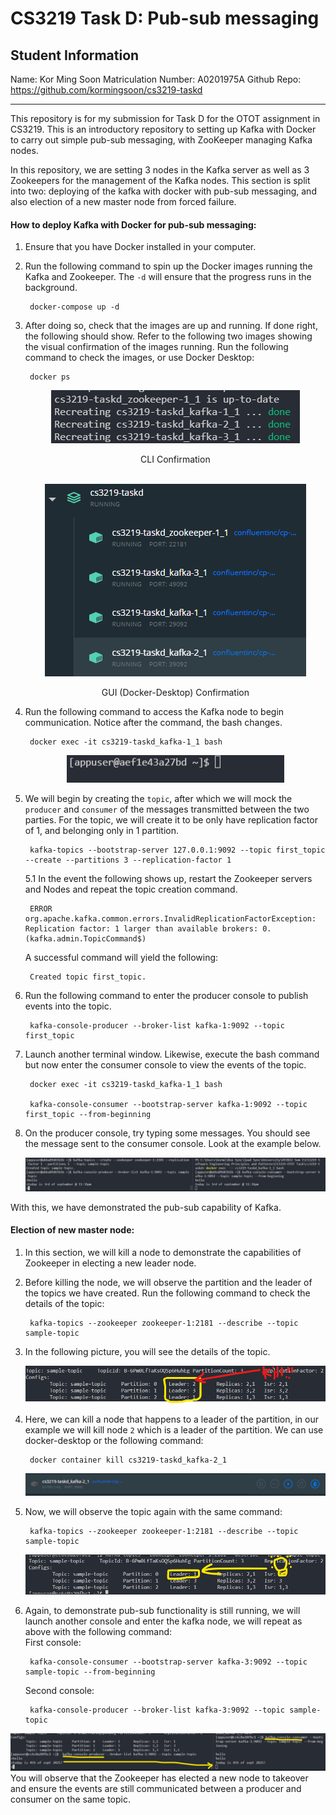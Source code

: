 # CS3219 Task D: Pub-sub messaging 

## **Student Information**

Name: Kor Ming Soon
Matriculation Number: A0201975A
Github Repo: https://github.com/kormingsoon/cs3219-taskd

---

This repository is for my submission for Task D for the OTOT assignment in CS3219. This is an introductory repository to setting up Kafka with Docker to carry out simple pub-sub messaging, with ZooKeeper managing Kafka nodes.

In this repository, we are setting 3 nodes in the Kafka server as well as 3 Zookeepers for the management of the Kafka nodes. This section is split into two: deploying of the kafka with docker with pub-sub messaging, and also election of a new master node from forced failure.

#### How to deploy Kafka with Docker for pub-sub messaging:

1. Ensure that you have Docker installed in your computer.  
   
2. Run the following command to spin up the Docker images running the Kafka and Zookeeper. The ```-d``` will ensure that the progress runs in the background. 
   
        docker-compose up -d 

3. After doing so, check that the images are up and running. If done right, the following should show. Refer to the following two images showing the visual confirmation of the images running. Run the following command to check the images, or use Docker Desktop:

    
        docker ps
    <div style="text-align:center">
      <img src="./img/dockercli.png"> 
      <p align="center"> CLI Confirmation</p>
    </div>
    <br>
    <div style="text-align:center">
        <img src="./img/dockergui.png">
        <p align="center"> GUI (Docker-Desktop) Confirmation </p>
    </div>

4. Run the following command to access the Kafka node to begin communication. Notice after the command, the bash changes.

        docker exec -it cs3219-taskd_kafka-1_1 bash

    <div style="text-align:center">
        <img src="./img/nodebash.png">
    </div>

5. We will begin by creating the ```topic```, after which we will mock the ```producer``` and ```consumer``` of the messages transmitted between the two parties. For the topic, we will create it to be only have replication factor of 1, and belonging only in 1 partition.

        kafka-topics --bootstrap-server 127.0.0.1:9092 --topic first_topic --create --partitions 3 --replication-factor 1
    
    
    5.1 In the event the following shows up, restart the Zookeeper servers and Nodes and repeat the topic creation command. 

        ERROR org.apache.kafka.common.errors.InvalidReplicationFactorException: Replication factor: 1 larger than available brokers: 0.(kafka.admin.TopicCommand$)
    
    A successful command will yield the following:

        Created topic first_topic.

6. Run the following command to enter the producer console to publish events into the topic.

        kafka-console-producer --broker-list kafka-1:9092 --topic first_topic

7. Launch another terminal window. Likewise, execute the bash command but now enter the consumer console to view the events of the topic.

        docker exec -it cs3219-taskd_kafka-1_1 bash

        kafka-console-consumer --bootstrap-server kafka-1:9092 --topic first_topic --from-beginning

8. On the producer console, try typing some messages. You should see the message sent to the consumer console. Look at the example below.

    ![](img/pub-sub-eg.png)

With this, we have demonstrated the pub-sub capability of Kafka.

#### Election of new master node:

1. In this section, we will kill a node to demonstrate the capabilities of Zookeeper in electing a new leader node.

2. Before killing the node, we will observe the partition and the leader of the topics we have created. Run the following command to check the details of the topic:
        
        kafka-topics --zookeeper zookeeper-1:2181 --describe --topic sample-topic


3. In the following picture, you will see the details of the topic.
   
    <div style="text-align:center">
        <img src="./img/leader-partition.png">
    </div>

4. Here, we can kill a node that happens to a leader of the partition, in our example we will kill node ``2`` which is a leader of the partition. We can use docker-desktop or the following command:

        docker container kill cs3219-taskd_kafka-2_1
    
    ![](img/killedmasternode.png)


5. Now, we will observe the topic again with the same command:

        kafka-topics --zookeeper zookeeper-1:2181 --describe --topic sample-topic

    ![](img/newmasternode.png)

6. Again, to demonstrate pub-sub functionality is still running, we will launch another console and enter the kafka node, we will repeat as above with the following command: <br>
    First console:
        
        kafka-console-consumer --bootstrap-server kafka-3:9092 --topic sample-topic --from-beginning
    Second console:

        kafka-console-producer --broker-list kafka-3:9092 --topic sample-topic

![](img/newcommchannel.png)
You will observe that the Zookeeper has elected a new node to takeover and ensure the events are still communicated between a producer and consumer on the same topic.
